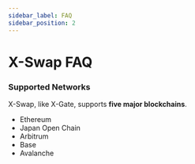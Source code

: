 ```yaml
---
sidebar_label: FAQ
sidebar_position: 2
---
```


# X-Swap FAQ

### **Supported Networks**

X-Swap, like X-Gate, supports **five major blockchains**.

- Ethereum
- Japan Open Chain
- Arbitrum
- Base
- Avalanche